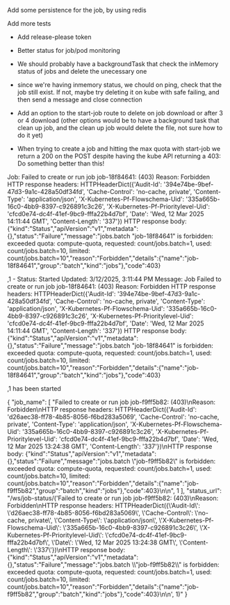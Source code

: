 Add some persistence for the job, by using redis

Add more tests

- Add release-please token
- Better status for job/pod monitoring
- We should probably have a backgroundTask that check the inMemory status of jobs and delete the unecessary one

- since we're having inmemory status, we chould on ping, check that the job still exist.
If not, maybe try deleting it on kube with safe failing, and then send a message and close connection

- Add an option to the start-job route to delete on job download or after 3 or 4 download (other options would be to have a background task that clean up job, and the clean up job would delete the file, not sure how to do it yet)

- When trying to create a job and hitting the max quota with start-job we return a 200 on the POST despite having the kube API returning a 403: Do something better than this!

Job: Failed to create or run job job-18f84641: (403)
Reason: Forbidden
HTTP response headers: HTTPHeaderDict({'Audit-Id': '394e74be-9bef-47d3-9a1c-428a50df34fd', 'Cache-Control': 'no-cache, private', 'Content-Type': 'application/json', 'X-Kubernetes-Pf-Flowschema-Uid': '335a665b-16c0-4bb9-8397-c926891c3c26', 'X-Kubernetes-Pf-Prioritylevel-Uid': 'cfcd0e74-dc4f-41ef-9bc9-fffa22b4d7bf', 'Date': 'Wed, 12 Mar 2025 14:11:44 GMT', 'Content-Length': '337'})
HTTP response body: {"kind":"Status","apiVersion":"v1","metadata":{},"status":"Failure","message":"jobs.batch \"job-18f84641\" is forbidden: exceeded quota: compute-quota, requested: count/jobs.batch=1, used: count/jobs.batch=10, limited: count/jobs.batch=10","reason":"Forbidden","details":{"name":"job-18f84641","group":"batch","kind":"jobs"},"code":403}

,1 - Status: Started
Updated: 3/12/2025, 3:11:44 PM
Message: Job Failed to create or run job job-18f84641: (403)
Reason: Forbidden
HTTP response headers: HTTPHeaderDict({'Audit-Id': '394e74be-9bef-47d3-9a1c-428a50df34fd', 'Cache-Control': 'no-cache, private', 'Content-Type': 'application/json', 'X-Kubernetes-Pf-Flowschema-Uid': '335a665b-16c0-4bb9-8397-c926891c3c26', 'X-Kubernetes-Pf-Prioritylevel-Uid': 'cfcd0e74-dc4f-41ef-9bc9-fffa22b4d7bf', 'Date': 'Wed, 12 Mar 2025 14:11:44 GMT', 'Content-Length': '337'})
HTTP response body: {"kind":"Status","apiVersion":"v1","metadata":{},"status":"Failure","message":"jobs.batch \"job-18f84641\" is forbidden: exceeded quota: compute-quota, requested: count/jobs.batch=1, used: count/jobs.batch=10, limited: count/jobs.batch=10","reason":"Forbidden","details":{"name":"job-18f84641","group":"batch","kind":"jobs"},"code":403}

,1 has been started

{
  "job_name": [
    "Failed to create or run job job-f9ff5b82: (403)\nReason: Forbidden\nHTTP response headers: HTTPHeaderDict({'Audit-Id': 'd26aec38-ff78-4b85-8056-f6bd283a5069', 'Cache-Control': 'no-cache, private', 'Content-Type': 'application/json', 'X-Kubernetes-Pf-Flowschema-Uid': '335a665b-16c0-4bb9-8397-c926891c3c26', 'X-Kubernetes-Pf-Prioritylevel-Uid': 'cfcd0e74-dc4f-41ef-9bc9-fffa22b4d7bf', 'Date': 'Wed, 12 Mar 2025 13:24:38 GMT', 'Content-Length': '337'})\nHTTP response body: {\"kind\":\"Status\",\"apiVersion\":\"v1\",\"metadata\":{},\"status\":\"Failure\",\"message\":\"jobs.batch \\\"job-f9ff5b82\\\" is forbidden: exceeded quota: compute-quota, requested: count/jobs.batch=1, used: count/jobs.batch=10, limited: count/jobs.batch=10\",\"reason\":\"Forbidden\",\"details\":{\"name\":\"job-f9ff5b82\",\"group\":\"batch\",\"kind\":\"jobs\"},\"code\":403}\n\n",
    1
  ],
  "status_url": "/ws/job-status/('Failed to create or run job job-f9ff5b82: (403)\\nReason: Forbidden\\nHTTP response headers: HTTPHeaderDict({\\'Audit-Id\\': \\'d26aec38-ff78-4b85-8056-f6bd283a5069\\', \\'Cache-Control\\': \\'no-cache, private\\', \\'Content-Type\\': \\'application/json\\', \\'X-Kubernetes-Pf-Flowschema-Uid\\': \\'335a665b-16c0-4bb9-8397-c926891c3c26\\', \\'X-Kubernetes-Pf-Prioritylevel-Uid\\': \\'cfcd0e74-dc4f-41ef-9bc9-fffa22b4d7bf\\', \\'Date\\': \\'Wed, 12 Mar 2025 13:24:38 GMT\\', \\'Content-Length\\': \\'337\\'})\\nHTTP response body: {\"kind\":\"Status\",\"apiVersion\":\"v1\",\"metadata\":{},\"status\":\"Failure\",\"message\":\"jobs.batch \\\\\"job-f9ff5b82\\\\\" is forbidden: exceeded quota: compute-quota, requested: count/jobs.batch=1, used: count/jobs.batch=10, limited: count/jobs.batch=10\",\"reason\":\"Forbidden\",\"details\":{\"name\":\"job-f9ff5b82\",\"group\":\"batch\",\"kind\":\"jobs\"},\"code\":403}\\n\\n', 1)"
}